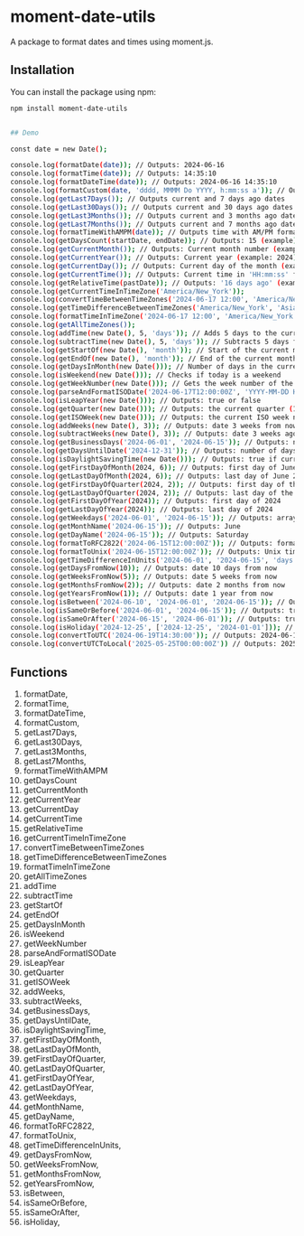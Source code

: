 # moment-date-utils

A package to format dates and times using moment.js.

## Installation

You can install the package using npm:

```sh
npm install moment-date-utils


## Demo

const date = new Date();

console.log(formatDate(date)); // Outputs: 2024-06-16
console.log(formatTime(date)); // Outputs: 14:35:10
console.log(formatDateTime(date)); // Outputs: 2024-06-16 14:35:10
console.log(formatCustom(date, 'dddd, MMMM Do YYYY, h:mm:ss a')); // Outputs: Sunday, June 16th 2024, 2:35:10 pm
console.log(getLast7Days()); // Outputs current and 7 days ago dates
console.log(getLast30Days()); // Outputs current and 30 days ago dates
console.log(getLast3Months()); // Outputs current and 3 months ago dates
console.log(getLast7Months()); // Outputs current and 7 months ago dates
console.log(formatTimeWithAMPM(date)); // Outputs time with AM/PM format
console.log(getDaysCount(startDate, endDate)); // Outputs: 15 (example)
console.log(getCurrentMonth()); // Outputs: Current month number (example: 6 for June)
console.log(getCurrentYear()); // Outputs: Current year (example: 2024)
console.log(getCurrentDay()); // Outputs: Current day of the month (example: 16)
console.log(getCurrentTime()); // Outputs: Current time in 'HH:mm:ss' format (example: 14:35:10)
console.log(getRelativeTime(pastDate)); // Outputs: '16 days ago' (example)
console.log(getCurrentTimeInTimeZone('America/New_York'));
console.log(convertTimeBetweenTimeZones('2024-06-17 12:00', 'America/New_York', 'Asia/Tokyo'));
console.log(getTimeDifferenceBetweenTimeZones('America/New_York', 'Asia/Tokyo'));
console.log(formatTimeInTimeZone('2024-06-17 12:00', 'America/New_York', 'MMMM Do YYYY, h:mm:ss a'));
console.log(getAllTimeZones());
console.log(addTime(new Date(), 5, 'days')); // Adds 5 days to the current date
console.log(subtractTime(new Date(), 5, 'days')); // Subtracts 5 days from the current date
console.log(getStartOf(new Date(), 'month')); // Start of the current month
console.log(getEndOf(new Date(), 'month')); // End of the current month
console.log(getDaysInMonth(new Date())); // Number of days in the current month
console.log(isWeekend(new Date())); // Checks if today is a weekend
console.log(getWeekNumber(new Date())); // Gets the week number of the current date
console.log(parseAndFormatISODate('2024-06-17T12:00:00Z', 'YYYY-MM-DD HH:mm:ss')); // Parses and formats an ISO 8601 date
console.log(isLeapYear(new Date())); // Outputs: true or false
console.log(getQuarter(new Date())); // Outputs: the current quarter (1-4)
console.log(getISOWeek(new Date())); // Outputs: the current ISO week number
console.log(addWeeks(new Date(), 3)); // Outputs: date 3 weeks from now
console.log(subtractWeeks(new Date(), 3)); // Outputs: date 3 weeks ago
console.log(getBusinessDays('2024-06-01', '2024-06-15')); // Outputs: number of business days between June 1 and June 15, 2024
console.log(getDaysUntilDate('2024-12-31')); // Outputs: number of days until December 31, 2024
console.log(isDaylightSavingTime(new Date())); // Outputs: true if current date is in DST, false otherwise
console.log(getFirstDayOfMonth(2024, 6)); // Outputs: first day of June 2024
console.log(getLastDayOfMonth(2024, 6)); // Outputs: last day of June 2024
console.log(getFirstDayOfQuarter(2024, 2)); // Outputs: first day of the 2nd quarter of 2024
console.log(getLastDayOfQuarter(2024, 2)); // Outputs: last day of the 2nd quarter of 2024
console.log(getFirstDayOfYear(2024)); // Outputs: first day of 2024
console.log(getLastDayOfYear(2024)); // Outputs: last day of 2024
console.log(getWeekdays('2024-06-01', '2024-06-15')); // Outputs: array of weekdays between June 1 and June 15, 2024
console.log(getMonthName('2024-06-15')); // Outputs: June
console.log(getDayName('2024-06-15')); // Outputs: Saturday
console.log(formatToRFC2822('2024-06-15T12:00:00Z')); // Outputs: formatted RFC 2822 string of the date
console.log(formatToUnix('2024-06-15T12:00:00Z')); // Outputs: Unix timestamp of the date
console.log(getTimeDifferenceInUnits('2024-06-01', '2024-06-15', 'days')); // Outputs: 14 (difference in days)
console.log(getDaysFromNow(10)); // Outputs: date 10 days from now
console.log(getWeeksFromNow(5)); // Outputs: date 5 weeks from now
console.log(getMonthsFromNow(2)); // Outputs: date 2 months from now
console.log(getYearsFromNow(1)); // Outputs: date 1 year from now
console.log(isBetween('2024-06-10', '2024-06-01', '2024-06-15')); // Outputs: true
console.log(isSameOrBefore('2024-06-01', '2024-06-15')); // Outputs: true
console.log(isSameOrAfter('2024-06-15', '2024-06-01')); // Outputs: true
console.log(isHoliday('2024-12-25', ['2024-12-25', '2024-01-01'])); // Outputs: true
console.log(convertToUTC('2024-06-19T14:30:00')); // Outputs: 2024-06-19T09:00:00Z
console.log(convertUTCToLocal('2025-05-25T00:00:00Z')) // Outputs: 2025-05-25T05:30:00+05:30

```

## Functions

1. formatDate,
2. formatTime,
3. formatDateTime,
4. formatCustom,
5. getLast7Days,
6. getLast30Days,
7. getLast3Months,
8. getLast7Months,
9. formatTimeWithAMPM
10. getDaysCount
11. getCurrentMonth
12. getCurrentYear
13. getCurrentDay
14. getCurrentTime
15. getRelativeTime
16. getCurrentTimeInTimeZone
17. convertTimeBetweenTimeZones
18. getTimeDifferenceBetweenTimeZones
19. formatTimeInTimeZone
20. getAllTimeZones
21. addTime
22. subtractTime
23. getStartOf
24. getEndOf
25. getDaysInMonth
26. isWeekend
27. getWeekNumber
28. parseAndFormatISODate
29. isLeapYear
30. getQuarter
31. getISOWeek
32. addWeeks,
33. subtractWeeks,
34. getBusinessDays,
35. getDaysUntilDate,
36. isDaylightSavingTime,
37. getFirstDayOfMonth,
38. getLastDayOfMonth,
39. getFirstDayOfQuarter,
40. getLastDayOfQuarter,
41. getFirstDayOfYear,
42. getLastDayOfYear,
43. getWeekdays,
44. getMonthName,
45. getDayName,
46. formatToRFC2822,
47. formatToUnix,
48. getTimeDifferenceInUnits,
49. getDaysFromNow,
50. getWeeksFromNow,
51. getMonthsFromNow,
52. getYearsFromNow,
53. isBetween,
54. isSameOrBefore,
55. isSameOrAfter,
56. isHoliday,
